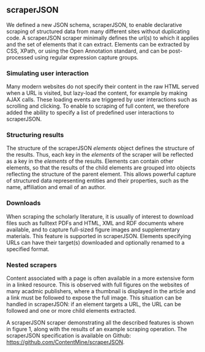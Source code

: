 ## scraperJSON
We defined a new JSON schema, scraperJSON, to enable declarative scraping of structured data from many different sites without duplicating code. A scraperJSON scraper minimally defines the url(s) to which it applies and the set of elements that it can extract. Elements can be extracted by CSS, XPath, or using the Open Annotation standard, and can be post-processed using regular expression capture groups.

### Simulating user interaction

Many modern websites do not specify their content in the raw HTML served when a URL is visited, but lazy-load the content, for example by making AJAX calls. These loading events are triggered by user interactions such as scrolling and clicking. To enable to scraping of full content, we therefore added the ability to specify a list of predefined user interactions to scraperJSON. 

### Structuring results

The structure of the scraperJSON *elements* object defines the structure of the results. Thus, each key in the *elements* of the scraper will be reflected as a key in the *elements* of the results. Elements can contain other elements, so that the results of the child elements are grouped into objects reflecting the structure of the parent element. This allows powerful capture of structured data representing entities and their properties, such as the name, affiliation and email of an author.

### Downloads

When scraping the scholarly literature, it is usually of interest to download files such as fulltext PDFs and HTML, XML and RDF documents where available, and to capture full-sized figure images and supplementary materials. This feature is supported in scraperJSON. Elements specifying URLs can have their target(s) downloaded and optionally renamed to a specified format.

### Nested scrapers

Content associated with a page is often available in a more extensive form in a linked resource. This is observed with full figures on the websites of many acadmic publishers, where a thumbnail is displayed in the article and a link must be followed to expose the full image. This situation can be handled in scraperJSON: if an element targets a URL, the URL can be followed and one or more child elements extracted.

A scraperJSON scraper demonstrating all the described features is shown in figure 1, along with the results of an example scraping operation. The scraperJSON specification is available on Github: https://github.com/ContentMine/scraperJSON.